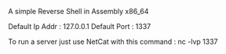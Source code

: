 A simple Reverse Shell in Assembly x86_64

Default Ip Addr : 127.0.0.1
Default Port : 1337

To run a server just use NetCat with this command : nc -lvp 1337
